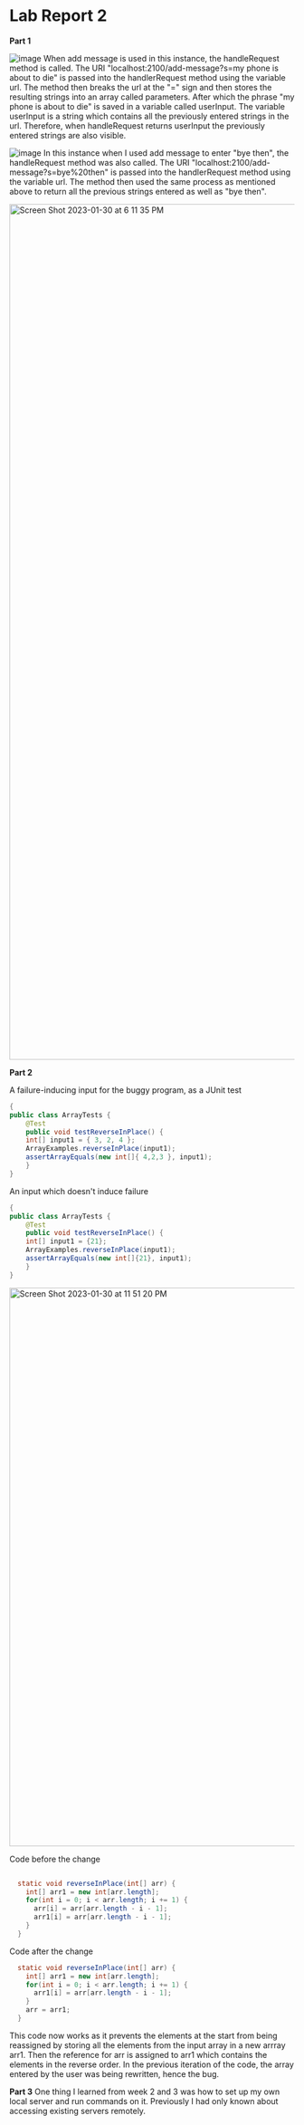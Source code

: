 
# Lab Report 2

__Part 1__

![image](https://user-images.githubusercontent.com/122564032/215642634-b5269cba-995b-441c-9050-77bfa89e3a93.png)
When add message is used in this instance, the handleRequest method is called. The URI "localhost:2100/add-message?s=my phone is about to die" is passed into the handlerRequest method using the variable url. The method then breaks the url at the "=" sign and then stores the resulting strings into an array called parameters. After which the phrase "my phone is about to die" is saved in a variable called userInput. The variable userInput is a string which contains all the previously entered strings in the url. Therefore, when handleRequest returns userInput the previously entered strings are also visible.

![image](https://user-images.githubusercontent.com/122564032/215642688-25fbc35e-f168-4048-bbfb-b0ad4345e9bb.png)
In this instance when I used add message to enter "bye then", the handleRequest method was also called. The URI "localhost:2100/add-message?s=bye%20then" is passed into the handlerRequest method using the variable url. The method then used the same process as mentioned above to return all the previous strings entered as well as "bye then".


<img width="1512" alt="Screen Shot 2023-01-30 at 6 11 35 PM" src="https://user-images.githubusercontent.com/122564032/215642714-43f383f3-502b-4885-930a-452ff89fc925.png">


__Part 2__

A failure-inducing input for the buggy program, as a JUnit test
```java
{
public class ArrayTests {
	@Test 
	public void testReverseInPlace() {
    int[] input1 = { 3, 2, 4 };
    ArrayExamples.reverseInPlace(input1);
    assertArrayEquals(new int[]{ 4,2,3 }, input1);
	}
}
```

An input which doesn't induce failure 

```java
{
public class ArrayTests {
	@Test 
	public void testReverseInPlace() {
    int[] input1 = {21};
    ArrayExamples.reverseInPlace(input1);
    assertArrayEquals(new int[]{21}, input1);
	}
}
```
<img width="987" alt="Screen Shot 2023-01-30 at 11 51 20 PM" src="https://user-images.githubusercontent.com/122564032/215699051-d31aafbc-0dc8-4807-822d-cace5bef8374.png">


Code before the change 

```java

  static void reverseInPlace(int[] arr) {
    int[] arr1 = new int[arr.length];
    for(int i = 0; i < arr.length; i += 1) {
      arr[i] = arr[arr.length - i - 1];
      arr1[i] = arr[arr.length - i - 1];
    }
  }
```

Code after the change

```java
  static void reverseInPlace(int[] arr) {
    int[] arr1 = new int[arr.length];
    for(int i = 0; i < arr.length; i += 1) {
      arr1[i] = arr[arr.length - i - 1];
    }
    arr = arr1;
  }
``` 

This code now works as it prevents the elements at the start from being reassigned by storing all the elements from the input array in a new arrray arr1. Then the reference for arr is assigned to arr1 which contains the elements in the reverse order. In the previous iteration of the code, the array entered by the user was being rewritten, hence the bug. 

__Part 3__
One thing I learned from week 2 and 3 was how to set up my own local server and run commands on it. Previously I had only known about accessing existing servers remotely. 

